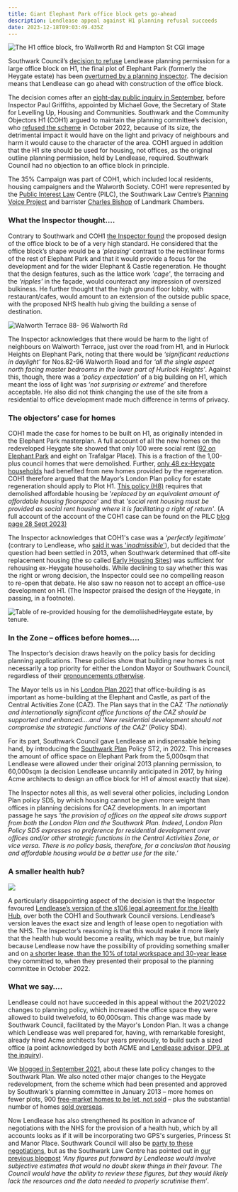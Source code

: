 ```yaml
---
title: Giant Elephant Park office block gets go-ahead
description: Lendlease appeal against H1 planning refusal succeeds
date: 2023-12-18T09:03:49.435Z
---
```

![](img/hi_office_block_from_walworth_rd_hampton_st_cgi.pdf-adobe-acrobat-reader-64-bit-18_12_2023-09_40_33.png "The H1 office block, fro Wallworth Rd and Hampton St CGI image")

Southwark Council’s [decision to refuse](https://moderngov.southwark.gov.uk/mgAi.aspx?ID=65131) Lendlease planning permission for a large office block on H1, the final plot of Elephant Park (formerly the Heygate estate) has been [overturned by a planning inspector](https://acp.planninginspectorate.gov.uk/ViewCase.aspx?Caseid=3319797&CoID=0).  The decision means that Lendlease can go ahead with construction of the office block.

The decision comes after an [eight-day public inquiry in September](https://gateleyhamer-pi.com/en-gb/h1-elephant-park/), before Inspector Paul Griffiths, appointed by Michael Gove, the Secretary of State for Levelling Up, Housing and Communities.  Southwark and the Community Objectors H1 (COH1) argued to maintain the planning committee’s decision, who [refused the scheme](https://moderngov.southwark.gov.uk/mgAi.aspx?ID=65131) in October 2022, because of its size, the detrimental impact it would have on the light and privacy of neighbours and harm it would cause to the character of the area.  COH1 argued in addition that the H1 site should be used for housing, not offices, as the original outline planning permission, held by Lendlease, required.  Southwark Council had no objection to an office block in principle.

The 35% Campaign was part of COH1, which included local residents, housing campaigners and the Walworth Society.  COH1 were represented by the [Public Interest Law](https://www.pilc.org.uk/) Centre (PILC), the Southwark Law Centre’s [Planning Voice Project](https://www.southwarklawcentre.org.uk/planning-voice/) and barrister [Charles Bishop](https://www.landmarkchambers.co.uk/barristers/charles-bishop) of Landmark Chambers.

### What the Inspector thought….

Contrary to Southwark and COH1 [the Inspector found](https://acp.planninginspectorate.gov.uk/ViewCase.aspx?Caseid=3319797&CoID=0) the proposed design of the office block to be of a very high standard.  He considered that the office block’s shape would be a *‘pleasing’* contrast to the rectilinear forms of the rest of Elephant Park and that it would provide a focus for the development and for the wider Elephant & Castle regeneration.  He thought that the design features, such as the lattice work *'cage'*, the terracing and the *‘ripples’* in the façade, would counteract any impression of oversized bulkiness.  He further thought that the high ground floor lobby, with restaurant/cafes, would amount to an extension of the outside public space, with the proposed NHS health hub giving the building a sense of destination.

![](img/88_96_walworth_rd.pdf-adobe-acrobat-reader-64-bit-18_12_2023-09_29_17.png "Walworth Terrace 88- 96 Walworth Rd")

The Inspector acknowledges that there would be harm to the light of neighbours on Walworth Terrace, just over the road from H1, and in Hurlock Heights on Elephant Park, noting that there would be *‘significant reductions in daylight’* for Nos.82-96 Walworth Road and for *‘all the single aspect north facing master bedrooms in the lower part of Hurlock Heights’*.  Against this, though, there was a *‘policy expectation’* of a big building on H1, which meant the loss of light was *‘not surprising or extreme’* and therefore acceptable.   He also did not think changing the use of the site from a residential to office development made much difference in terms of privacy.

### The objectors’ case for homes

COH1 made the case for homes to be built on H1, as originally intended in the Elephant Park masterplan.  A full account of all the new homes on the redeveloped Heygate site showed that only 100 were social rent ([92 on Elephant Park](https://gateleyhamer-pi.com/filer/sharing/1694091234/17733/) and eight on Trafalgar Place).  This is a fraction of the 1,00-plus council homes that were demolished.  Further, [only 48 ex-Heygate households](https://gateleyhamer-pi.com/filer/sharing/1694091234/17733/) had benefited from new homes provided by the regeneration.  COH1 therefore argued that the Mayor’s London Plan policy for estate regeneration should apply to Plot H1.  [This policy (H8)](https://www.london.gov.uk/programmes-strategies/planning/london-plan/the-london-plan-2021-online/chapter-4-housing#policy-h8-loss-of-existing-housing-and-estate-redevelopment-170938-title) requires that demolished affordable housing be '*replaced by an equivalent amount of affordable housing floorspace*' and that *'social rent housing must be provided as social rent housing where it is facilitating a right of return'*.   (A full account of the account of the COH1 case can be found on the PILC [blog page 28 Sept 2023)](https://www.pilc.org.uk/blog/)

The Inspector acknowledges that COH1's case was a *‘perfectly legitimate’* (contrary to Lendlease, who [said it was '*inadmissible*'](https://gat04-live-1517c8a4486c41609369c68f30c8-aa81074.divio-media.org/filer_public/47/d5/47d50b1e-c99c-449b-acff-986522f96f0e/inq-16_closing_submissions_of_aa__22_september_2023.pdf)), but decided that the question had been settled in 2013, when Southwark determined that off-site replacement housing (the so called [Early Housing Sites](https://www.35percent.org/heygatepages/newhomesforheygate/)) was sufficient for rehousing ex-Heygate households.  While declining to say whether this was the right or wrong decision, the Inspector could see no compelling reason to re-open that debate.  He also saw no reason not to accept an office-use development on H1.  (The Inspector praised the design of the Heygate, in passing, in a footnote).

![](img/units_in_heygate_final.pdf-adobe-acrobat-reader-64-bit-16_12_2023-17_16_16.png "Table of re-provided housing for the demoliishedHeygate estate, by tenure.")

### In the Zone – offices before homes….

The Inspector’s decision draws heavily on the policy basis for deciding planning applications.  These policies show that building new homes is not necessarily a top priority for either the London Mayor or Southwark Council, regardless of their [pronouncements otherwise](<C:\Users\grego\Documents\D-Drive 201017\Copy of Elephant Amenity Network\Blog 35percent campaign\Netlify\building new homes is not necessarily their top priority>).

The Mayor tells us in his [London Plan 2021](https://www.london.gov.uk/programmes-strategies/planning/london-plan/new-london-plan/london-plan-2021) that office-building is as important as home-building at the Elephant and Castle, as part of the Central Activities Zone (CAZ).  The Plan says that in the CAZ *‘The nationally and internationally significant office functions of the CAZ should be supported and enhanced….and   ‘New residential development should not compromise the strategic functions of the CAZ’*  (Policy SD4).

For its part, Southwark Council gave Lendlease an indispensable helping hand, by introducing the [Southwark Plan](https://www.southwark.gov.uk/planning-and-building-control/planning-policy-and-guidance/development-plan/new-southwark-plan) Policy ST2, in 2022.  This increases the amount of office space on Elephant Park from the 5,000sqm that Lendlease were allowed under their original 2013 planning permission, to 60,000sqm (a decision Lendlease uncannily anticipated in 2017, by hiring Acme architects to design an office block for H1 of almost exactly that size).

The Inspector notes all this, as well several other policies, including London Plan policy SD5, by which housing cannot be given more weight than offices in planning decisions for CAZ developments.  In an important passage he says *‘the provision of offices on the appeal site draws support from both the London Plan and the Southwark Plan. Indeed, London Plan Policy SD5 expresses no preference for residential development over offices and/or other strategic functions in the Central Activities Zone, or vice versa. There is no policy basis, therefore, for a conclusion that housing and affordable housing would be a better use for the site.’* 

### A smaller health hub?

![](img/image_health_hub_f_ludewig_presentation_cd0610.png)

A particularly disappointing aspect of the decision is that the Inspector favoured [Lendlease’s version of the s106 legal agreement for the Health Hub](https://www.35percent.org/posts/lendlease-row-back-on-elephant-park-health-hub-commitments/), over both the COH1 and Southwark Council versions.  Lendlease’s version leaves the exact size and length of lease open to negotiation with the NHS.  The Inspector’s reasoning is that this would make it more likely that the health hub would become a reality, which may be true, but mainly because Lendlease now have the possibility of providing something smaller and on [a shorter lease, than the 10% of total workspace and 30-year lease](https://www.35percent.org/posts/lendlease-row-back-on-elephant-park-health-hub-commitments/) they committed to, when they presented their proposal to the planning committee in October 2022.  

### What we say….

Lendlease could not have succeeded in this appeal without the 2021/2022 changes to planning policy,  which increased the office space they were allowed to build twelvefold, to 60,000sqm.  This change was made by Southwark Council, facilitated by the Mayor's London Plan.  It was a change which Lendlease was well prepared for, having, with remarkable foresight, already hired Acme architects four years previously, to build such a sized office (a point acknowledged by both ACME and [Lendlease advisor, DP9, at the inquiry](https://www.pilc.org.uk/blog/)).

We [blogged in September 2021](https://www.35percent.org/posts/2021-09-12-lendleases-final-plot-for-elephant-park-offices-not-homes/), about these late policy changes to the Southwark Plan.  We also noted other major changes to the Heygate redevelopment, from the scheme which had been presented and approved by Southwark's planning committee in January 2013 – more homes on fewer plots, 900 [free-market homes to be let, not sold](https://www.lendlease.com/uk/media-centre/media-releases/debut-build-to-rent-homes-from-lendlease-near-completion/) – plus the substantial number of homes [sold overseas](https://www.35percent.org/posts/2016-11-12-elephant-park-a-populist-narrative/).  

Now Lendlease has also strengthened its position in advance of negotiations with the NHS for the provision of a health hub, which by all accounts looks as if it will be incorporating two GPS's surgeries, Princess St and Manor Place.  Southwark Council will also be [party to these negotiations,](https://gat04-live-1517c8a4486c41609369c68f30c8-aa81074.divio-media.org/filer_public/8a/75/8a75b889-ffff-4d1f-ada4-dbd17c6bf5a7/cd174_letter_on_health_hub_february_2022.pdf) but as the Southwark Law Centre has pointed out in [our previous blogpost](https://www.35percent.org/posts/lendlease-row-back-on-elephant-park-health-hub-commitments/) *'Any figures put forward by Lendlease would involve subjective estimates that would no doubt skew things in their favour. The Council would have the ability to review these figures, but they would likely lack the resources and the data needed to properly scrutinise them’*.